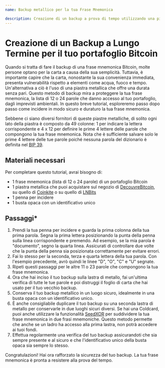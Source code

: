 ```yaml
---
name: Backup metallico per la tua Frase Mnemonica

description: Creazione di un backup a prova di tempo utilizzando una piastra metallica
---
```


# Creazione di un Backup a Lungo Termine per il tuo portafoglio Bitcoin

Quando si tratta di fare il backup di una frase mnemonica Bitcoin, molte persone optano per la carta a causa della sua semplicità. Tuttavia, è importante capire che la carta, nonostante la sua convenienza immediata, presenta vulnerabilità rispetto a elementi come acqua, fuoco e tempo. Un'alternativa a ciò è l'uso di una piastra metallica che offre una durata senza pari. Questo metodo di backup mira a proteggere la tua frase mnemonica, la lista di 12 o 24 parole che danno accesso al tuo portafoglio, dagli imprevisti ambientali. In questo breve tutorial, esploreremo passo dopo passo come incidere in modo sicuro e duraturo la tua frase mnemonica.

Sebbene ci siano diversi fornitori di queste piastre metalliche, di solito ogni lato della piastra è composto da 49 colonne: 1 per indicare la lettera corrispondente e 4 x 12 per definire le prime 4 lettere delle parole che compongono la tua frase mnemonica. Nota che è sufficiente salvare solo le prime 4 lettere delle tue parole poiché nessuna parola del dizionario è definita nel [BIP 39](https://github.com/bitcoin/bips/blob/master/bip-0039.mediawiki).

## Materiali necessari

Per completare questo tutorial, avrai bisogno di:

- 1 frase mnemonica (lista di 12 o 24 parole) di un portafoglio Bitcoin
- 1 piastra metallica che puoi acquistare sul negozio di [DecouvreBitcoin](https://shop.decouvrebitcoin.com/products/pack-backup-metal-classique), su quello di [Coinkite](https://store.coinkite.com/store/seedplate) o su quello di [LNBits](https://shop.lnbits.com/product/metal-bitcoin-seed-phrase-backup-plate)
- 1 penna per incidere
- 1 busta opaca con un identificativo unico

## Passaggi\*

1. Prendi la tua penna per incidere e guarda la prima colonna della tua prima parola. Segna la prima lettera posizionando la punta della penna sulla linea corrispondente e premendo. Ad esempio, se la mia parola è "documento", segno la quarta linea. Assicurati di controllare due volte che la punta della penna sia posizionata correttamente per evitare errori.
2. Fai lo stesso per la seconda, terza e quarta lettera della tua parola. Con l'esempio precedente, avrò quindi le linee "D", "O", "C" e "U" segnate.
3. Ripeti questi passaggi per le altre 11 o 23 parole che compongono la tua frase mnemonica.
4. Ora che hai inciso il tuo backup sulla lastra di metallo, fai un'ultima verifica di tutte le tue parole e poi distruggi il foglio di carta che hai usato per il tuo vecchio backup.
5. Conserva il tuo backup metallico in un luogo sicuro, idealmente in una busta opaca con un identificativo unico.
6. È anche consigliabile duplicare il tuo backup su una seconda lastra di metallo per conservarle in due luoghi sicuri diversi. Se hai una Coldcard, puoi anche utilizzare la funzionalità [SeedXOR](https://seedxor.com/) per suddividere la tua frase mnemonica in due frasi mnemoniche. Questo metodo permette che anche se un ladro ha accesso alla prima lastra, non potrà accedere ai tuoi fondi.
7. Effettua regolarmente una verifica del tuo backup assicurandoti che sia sempre presente e al sicuro e che l'identificativo unico della busta opaca sia sempre lo stesso.

Congratulazioni! Hai ora rafforzato la sicurezza del tuo backup. La tua frase mnemonica è pronta a resistere alla prova del tempo.
